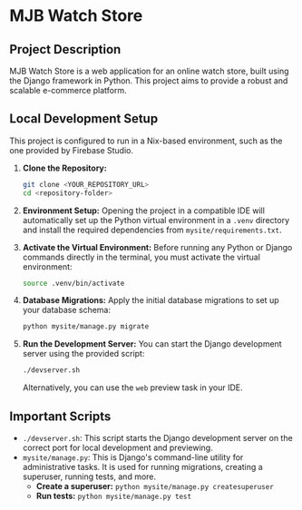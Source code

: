 # MJB Watch Store

## Project Description

MJB Watch Store is a web application for an online watch store, built using the Django framework in Python. This project aims to provide a robust and scalable e-commerce platform.

## Local Development Setup

This project is configured to run in a Nix-based environment, such as the one provided by Firebase Studio.

1.  **Clone the Repository:**
    ```bash
    git clone <YOUR_REPOSITORY_URL>
    cd <repository-folder>
    ```

2.  **Environment Setup:**
    Opening the project in a compatible IDE will automatically set up the Python virtual environment in a `.venv` directory and install the required dependencies from `mysite/requirements.txt`.

3.  **Activate the Virtual Environment:**
    Before running any Python or Django commands directly in the terminal, you must activate the virtual environment:
    ```bash
    source .venv/bin/activate
    ```

4.  **Database Migrations:**
    Apply the initial database migrations to set up your database schema:
    ```bash
    python mysite/manage.py migrate
    ```

5.  **Run the Development Server:**
    You can start the Django development server using the provided script:
    ```bash
    ./devserver.sh
    ```
    Alternatively, you can use the `web` preview task in your IDE.

## Important Scripts

*   `./devserver.sh`: This script starts the Django development server on the correct port for local development and previewing.
*   `mysite/manage.py`: This is Django's command-line utility for administrative tasks. It is used for running migrations, creating a superuser, running tests, and more.
    *   **Create a superuser:** `python mysite/manage.py createsuperuser`
    *   **Run tests:** `python mysite/manage.py test`
